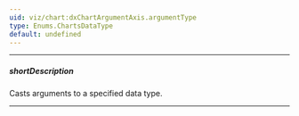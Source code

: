 ```yaml
---
uid: viz/chart:dxChartArgumentAxis.argumentType
type: Enums.ChartsDataType
default: undefined
---
```

---
##### shortDescription
Casts arguments to a specified data type.

---
<!--
If your data source stores numbers or dates as strings, specify the proper data type using this property. Make sure the dates have a &lt;a href="http://www.w3schools.com/js/js_date_formats.asp" target="_blank"&gt;valid format&lt;/a&gt;.

#####See Also#####
- **valueAxis**.[valueType](/api-reference/10%20UI%20Components/dxChart/1%20Configuration/valueAxis/valueType.md '/Documentation/ApiReference/UI_Components/dxChart/Configuration/valueAxis/#valueType') - casts values to a specified data type.
- **argumentAxis**.[type](/api-reference/10%20UI%20Components/dxChart/1%20Configuration/argumentAxis/type.md '/Documentation/ApiReference/UI_Components/dxChart/Configuration/argumentAxis/#type') - specifies the axis type.
- **dataPrepareSettings**.[checkTypeForAllData](/api-reference/10%20UI%20Components/dxChart/1%20Configuration/dataPrepareSettings/checkTypeForAllData.md '/Documentation/ApiReference/UI_Components/dxChart/Configuration/dataPrepareSettings/#checkTypeForAllData') - validates the type of each value coming from the data source.
- **dataPrepareSettings**.[convertToAxisDataType](/api-reference/10%20UI%20Components/dxChart/1%20Configuration/dataPrepareSettings/convertToAxisDataType.md '/Documentation/ApiReference/UI_Components/dxChart/Configuration/dataPrepareSettings/#convertToAxisDataType') - allows you to disable the type cast in favour of the UI component performance.
-->